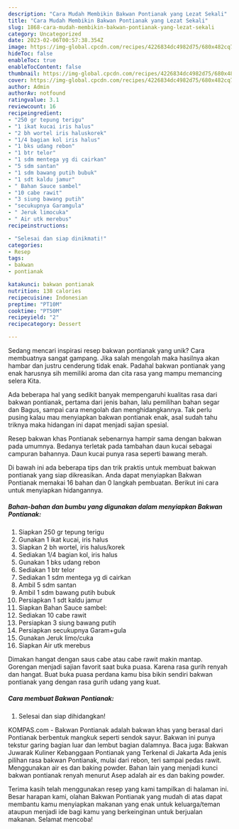 ```yaml
---
description: "Cara Mudah Membikin Bakwan Pontianak yang Lezat Sekali"
title: "Cara Mudah Membikin Bakwan Pontianak yang Lezat Sekali"
slug: 1868-cara-mudah-membikin-bakwan-pontianak-yang-lezat-sekali
category: Uncategorized
date: 2023-02-06T00:57:38.354Z
image: https://img-global.cpcdn.com/recipes/4226834dc4982d75/680x482cq70/bakwan-pontianak-foto-resep-utama.jpg
hideToc: false
enableToc: true
enableTocContent: false
thumbnail: https://img-global.cpcdn.com/recipes/4226834dc4982d75/680x482cq70/bakwan-pontianak-foto-resep-utama.jpg
cover: https://img-global.cpcdn.com/recipes/4226834dc4982d75/680x482cq70/bakwan-pontianak-foto-resep-utama.jpg
author: Admin
authorAv: notfound
ratingvalue: 3.1
reviewcount: 16
recipeingredient:
- "250 gr tepung terigu"
- "1 ikat kucai iris halus"
- "2 bh wortel iris haluskorek"
- "1/4 bagian kol iris halus"
- "1 bks udang rebon"
- "1 btr telor"
- "1 sdm mentega yg di cairkan"
- "5 sdm santan"
- "1 sdm bawang putih bubuk"
- "1 sdt kaldu jamur"
- " Bahan Sauce sambel"
- "10 cabe rawit"
- "3 siung bawang putih"
- "secukupnya Garamgula"
- " Jeruk limocuka"
- " Air utk merebus"
recipeinstructions:

- "Selesai dan siap dinikmati!"
categories:
- Resep
tags:
- bakwan
- pontianak

katakunci: bakwan pontianak 
nutrition: 138 calories
recipecuisine: Indonesian
preptime: "PT10M"
cooktime: "PT50M"
recipeyield: "2"
recipecategory: Dessert

---
```





Sedang mencari inspirasi resep bakwan pontianak yang unik? Cara membuatnya sangat gampang. Jika salah mengolah maka hasilnya akan hambar dan justru cenderung tidak enak. Padahal bakwan pontianak yang enak harusnya sih memiliki aroma dan cita rasa yang mampu memancing selera Kita.





Ada beberapa hal yang sedikit banyak mempengaruhi kualitas rasa dari bakwan pontianak, pertama dari jenis bahan, lalu pemilihan bahan segar dan Bagus, sampai cara mengolah dan menghidangkannya. Tak perlu pusing kalau mau menyiapkan bakwan pontianak enak,      asal sudah tahu triknya maka hidangan ini dapat menjadi sajian spesial.














Resep bakwan khas Pontianak sebenarnya hampir sama dengan bakwan pada umumnya. Bedanya terletak pada tambahan daun kucai sebagai campuran bahannya. Daun kucai punya rasa seperti bawang merah.






Di bawah ini ada beberapa tips dan trik praktis untuk membuat bakwan pontianak yang siap dikreasikan. Anda dapat menyiapkan Bakwan Pontianak memakai 16 bahan dan 0 langkah pembuatan. Berikut ini cara untuk menyiapkan hidangannya.

<!--inarticleads1-->

##### Bahan-bahan dan bumbu yang digunakan dalam menyiapkan Bakwan Pontianak:

1. Siapkan 250 gr tepung terigu
1. Gunakan 1 ikat kucai, iris halus
1. Siapkan 2 bh wortel, iris halus/korek
1. Sediakan 1/4 bagian kol, iris halus
1. Gunakan 1 bks udang rebon
1. Sediakan 1 btr telor
1. Sediakan 1 sdm mentega yg di cairkan
1. Ambil 5 sdm santan
1. Ambil 1 sdm bawang putih bubuk
1. Persiapkan 1 sdt kaldu jamur
1. Siapkan  Bahan Sauce sambel:
1. Sediakan 10 cabe rawit
1. Persiapkan 3 siung bawang putih
1. Persiapkan secukupnya Garam+gula
1. Gunakan  Jeruk limo/cuka
1. Siapkan  Air utk merebus


Dimakan hangat dengan saus cabe atau cabe rawit makin mantap. Gorengan menjadi sajian favorit saat buka puasa. Karena rasa gurih renyah dan hangat. Buat buka puasa perdana kamu bisa bikin sendiri bakwan pontianak yang dengan rasa gurih udang yang kuat. 

<!--inarticleads2-->

##### Cara membuat Bakwan Pontianak:


1. Selesai dan siap dihidangkan!

KOMPAS.com - Bakwan Pontianak adalah bakwan khas yang berasal dari Pontianak berbentuk mangkuk seperti sendok sayur. Bakwan ini punya tekstur garing bagian luar dan lembut bagian dalamnya. Baca juga: Bakwan Juwarak Kuliner Kebanggaan Pontianak yang Terkenal di Jakarta Ada jenis pilihan rasa bakwan Pontianak, mulai dari rebon, teri sampai pedas rawit. Menggunakan air es dan baking powder. Bahan lain yang menjadi kunci bakwan pontianak renyah menurut Asep adalah air es dan baking powder. 

Terima kasih telah menggunakan resep yang kami tampilkan di halaman ini. Besar harapan kami, olahan Bakwan Pontianak yang mudah di atas dapat membantu kamu menyiapkan makanan yang enak untuk keluarga/teman ataupun menjadi ide bagi kamu yang berkeinginan untuk berjualan makanan. Selamat mencoba!
